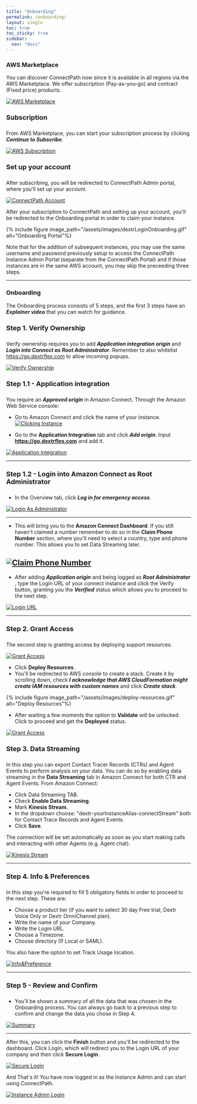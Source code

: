 ```yaml
---
title: "Onboarding"
permalink: /onboarding/
layout: single
toc: true
toc_sticky: true
sidebar: 
  nav: "docs"
---
```


### AWS Marketplace

You can discover ConnectPath now since it is available in all regions via the AWS Marketplace. We offer
subscription (Pay-as-you-go) and contract (Fixed price) products.

[![AWS Marketplace](/assets/images/Onboarding/discover.jpg)](/assets/images/Onboarding/discover.jpg)

#### Subscription

From AWS Marketplace, you can start your subscription process by clicking ***Continue to Subscribe***.

[![AWS Subscription](/assets/images/Onboarding/subscription.jpg)](/assets/images/Onboarding/subscription.jpg)

#### Set up your account

After subscribing, you will be redirected to ConnectPath Admin portal, where you'll set up your account. 

[![ConnectPath Account](/assets/images/Onboarding/setAccount.jpg)](/assets/images/Onboarding/setAccount.jpg)

After your subscription to ConnectPath and setting up your account, you'll be redirected to the Onboarding portal in order to claim your instance.

{% include figure image_path="/assets/images/dextrLoginOnboarding.gif" alt="Onboarding Portal"%}

Note that for the addition of subsequent instances, you may use the same username and password previously setup to access the ConnectPath Instance Admin Portal (separate from the ConnectPath Portal) and if those instances are in the same AWS account, you may skip the preceeding three steps.

----

### Onboarding

The Onboarding process consists of 5 steps, and the first 3 steps have an ***Explainer video*** that you can watch for guidance.

#### Step 1. Verify Ownership

Verify ownership requires you to add ***Application integration origin***  and ***Login into Connect as Root Administrator***. Remember to also whitelist https://go.dextrflex.com to allow incoming popups.

[![Verify Ownership](/assets/images/Onboarding/verifyOwnership.jpg)](/assets/images/Onboarding/verifyOwnership.jpg)

#### Step 1.1 - Application integration

You require an ***Approved origin*** in Amazon Connect. Through the Amazon Web Service console:

- Go to Amazon Connect and click the name of your instance.
[![Clicking Instance](/assets/images/Onboarding/clickingInstance.jpg)](/assets/images/Onboarding/clickingInstance.jpg)

- Go to the **Application Integration** tab and click ***Add origin***. Input **https://go.dextrflex.com** and add it.

[![Application Integration](/assets/images/Onboarding/app-integration.png)](/assets/images/Onboarding/app-integration.png)
   
----
#### Step 1.2 - Login into Amazon Connect as Root Administrator

- In the Overview tab, click ***Log in for emergency access***.

[![Login As Administrator](/assets/images/Onboarding/connect-login.png)](/assets/images/Onboarding/connect-login.png)

----
- This will bring you to the **Amazon Connect Dashboard**. If you still haven't claimed a number remember to do so in the **Claim Phone Number** section, where you'll need to select a country, type and phone number. This allows you to set Data Streaming later.

[![Claim Phone Number](/assets/images/Onboarding/administrator-first-login.png)](/assets/images/Onboarding/administrator-first-login.png)
----

- After adding ***Application origin*** and being logged as ***Root Administrator*** , type the Login URL of your connect instance and click the Verify button, granting you the ***Verified*** status which allows you to proceed to the next step.

[![Login URL](/assets/images/Onboarding/amazonConnectLoginUrl.jpg)](/assets/images/Onboarding/amazonConnectLoginUrl.jpg)

----

#### Step 2. Grant Access

The second step is granting access by deploying support resources. 

[![Grant Access](/assets/images/Onboarding/grantAccess.jpg)](/assets/images/Onboarding/grantAccesss.jpg)

- Click **Deploy Resources**.
- You'll be redirected to AWS console to create a stack. Create it by scrolling down, check ***I acknowledge that AWS CloudFormation might create IAM resources with custom names*** and click ***Create stack***.

{% include figure image_path="/assets/images/deploy-resources.gif" alt="Deploy Resources"%}

- After waiting a few moments the option to **Validate** will be unlocked. Click to proceed and get the **Deployed** status.

[![Grant Access](/assets/images/Onboarding/deployed.jpg)](/assets/images/Onboarding/deployed.jpg)

####  Step 3. Data Streaming

In this step you can export Contact Tracer Records (CTRs) and Agent Events to perform analysis on your data. You can do so by enabling data streaming in the **Data Streaming** tab in Amazon Connect for both CTR and Agent Events. From Amazon Connect:

- Click Data Streaming TAB.
- Check **Enable Data Streaming**.
- Mark **Kinesis Stream**.
- In the dropdown choose: "dextr-yourInstanceAlias-connectStream" both for Contact Trace Records and Agent Events.
- Click **Save**.

The connection will be set automatically as soon as you start making calls and interacting with other Agents (e.g. Agent chat). 

[![Kinesis Stream](/assets/images/Onboarding/dataStreaming.jpg)](/assets/images/Onboarding/dataStreaming.jpg)

----

#### Step 4. Info & Preferences

In this step you're required to fill 5 obligatory fields in order to proceed to the next step. These are:

- Choose a product tier (if you want to select 30 day Free trial, Dextr Voice Only or Dextr OmniChannel plan).
- Write the name of your Company.
- Write the Login URL.
- Choose a Timezone.
- Choose directory (If Local or SAML).

You also have the option to set Track Usage location.

[![Info&Preference](/assets/images/Onboarding/info&preferences.jpg)](/assets/images/Onboarding/info&preferences.jpg)

----

#### Step 5 - Review and Confirm

- You'll be shown a summary of all the data that was chosen in the Onboarding process. You can always go back to a previous step to confirm and change the data you chose in Step 4. 

[![Summary](/assets/images/Onboarding/reviewConfirm.jpg)](/assets/images/Onboarding/reviewConfirm.jpg)

----
After this, you can click the **Finish** button and you'll be redirected to the dashboard. Click Login, which will redirect you to the Login URL of your company and then click **Secure Login** . 

[![Secure Login](/assets/images/Onboarding/onboarder.jpg)](/assets/images/Onboarding/onboarder.jpg)

And That's it! You have now logged in as the Instance Admin and can start using ConnectPath.

[![Instance Admin Login](/assets/images/Onboarding/IA-login.jpg)](/assets/images/Onboarding/IA-login.jpg)

<style>
   h4 {
      font-size: 18px;
   }
</style>